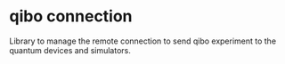 # qibo connection

Library to manage the remote connection to send qibo experiment to the quantum devices and simulators.
